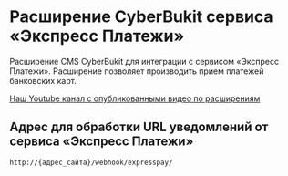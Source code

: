 # Расширение CyberBukit сервиса «Экспресс Платежи»
Расширение CMS CyberBukit для интеграции с сервисом «Экспресс Платежи». Расширение позволяет производить прием платежей банковских карт.

<a href="https://www.youtube.com/c/express-pay-by">Наш Youtube канал с опубликованными видео по расширениям</a>
## Адрес для обработки URL уведомлений от сервиса «Экспресс Платежи»
```
http://{адрес_сайта}/webhook/expresspay/
```